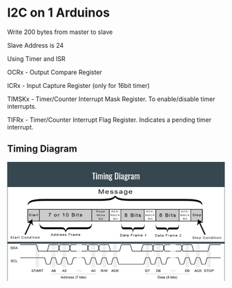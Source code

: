 # I2C on 1 Arduinos

Write 200 bytes from master to slave

Slave Address is 24

Using Timer and ISR

OCRx - Output Compare Register

ICRx - Input Capture Register (only for 16bit timer)

TIMSKx - Timer/Counter Interrupt Mask Register. To enable/disable timer interrupts.

TIFRx - Timer/Counter Interrupt Flag Register. Indicates a pending timer interrupt.

## Timing Diagram

![Alt Text](https://github.com/Basantloay/I2C_Demo/blob/main/2_arduinos/TimingDiagram.PNG)



